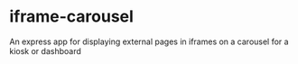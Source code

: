 # iframe-carousel
An express app for displaying external pages in iframes on a carousel for a kiosk or dashboard 
